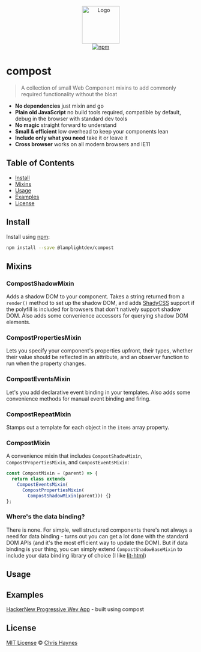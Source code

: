 <p align="center">
  <img src="https://rawgit.com/lamplightdev/compost/master/images/compost.svg" alt="Logo" width="100">
  <br>
  <a href="https://www.npmjs.org/package/@lamplightdev/compost">
     <img src="https://img.shields.io/npm/v/@lamplightdev/compost.svg?style=flat" alt="npm">
  </a>
</p>

# compost

> A collection of small Web Component mixins to add commonly required functionality without the bloat

- **No dependencies** just mixin and go
- **Plain old JavaScript** no build tools required, compatible by default, debug in the browser with standard dev tools
- **No magic** straight forward to understand
- **Small & efficient** low overhead to keep your components lean
- **Include only what you need** take it or leave it
- **Cross browser** works on all modern browsers and IE11

## Table of Contents

- [Install](#install)
- [Mixins](#mixins)
- [Usage](#usage)
- [Examples](#examples)
- [License](#license)

## Install

Install using [npm](https://npmjs.com):

```sh
npm install --save @lamplightdev/compost
```

## Mixins

### CompostShadowMixin

Adds a shadow DOM to your component. Takes a string returned from a `render()` method to set up the shadow DOM, and adds [ShadyCSS](https://github.com/webcomponents/shadycss) support if the polyfill is included for browsers that don't natively support shadow DOM. Also adds some convenience accessors for querying shadow DOM elements.

### CompostPropertiesMixin

Lets you specify your component's properties upfront, their types, whether their value should be reflected in an attribute, and an observer function to run when the property changes.

### CompostEventsMixin

Let's you add declarative event binding in your templates. Also adds some convenience methods for manual event binding and firing.

### CompostRepeatMixin

Stamps out a template for each object in the `items` array property.

### CompostMixin

A convenience mixin that includes `CompostShadowMixin`, `CompostPropertiesMixin`, and `CompostEventsMixin`:

```js
const CompostMixin = (parent) => {
  return class extends
    CompostEventsMixin(
      CompostPropertiesMixin(
        CompostShadowMixin(parent))) {}
};
```

### Where's the data binding?

There is none. For simple, well structured components there's not always a need for data binding - turns out you can get a lot done with the standard DOM APIs (and it's the most efficient way to update the DOM). But if data binding is your thing, you can simply extend `CompostShadowBaseMixin` to include your data binding library of choice (I like [lit-html](https://github.com/Polymer/lit-html))

## Usage

## Examples

[HackerNew Progressive Wev App](https://compost-hn.netlify.com) -  built using compost

## License

[MIT License](https://oss.ninja/mit/lamplightdev) © [Chris Haynes](https://lamplightdev.com)
